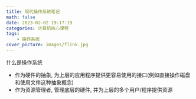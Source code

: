 ```yaml
---
title: 现代操作系统笔记
math: false
date: 2023-02-02 19:17:19
categories: 计算机核心课程
tags:
	- 操作系统
cover_picture: images/flink.jpg
---
```




什么是操作系统
- 作为硬件的抽象, 为上层的应用程序提供更容易使用的接口(例如直接操作磁盘和使用文件这种抽象概念)
- 作为资源管理者, 管理底层的硬件, 并为上层的多个用户/程序提供资源